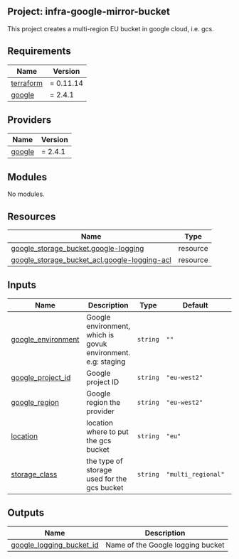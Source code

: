 ## Project: infra-google-mirror-bucket

This project creates a multi-region EU bucket in google cloud, i.e. gcs.

## Requirements

| Name | Version |
|------|---------|
| <a name="requirement_terraform"></a> [terraform](#requirement\_terraform) | = 0.11.14 |
| <a name="requirement_google"></a> [google](#requirement\_google) | = 2.4.1 |

## Providers

| Name | Version |
|------|---------|
| <a name="provider_google"></a> [google](#provider\_google) | = 2.4.1 |

## Modules

No modules.

## Resources

| Name | Type |
|------|------|
| [google_storage_bucket.google-logging](https://registry.terraform.io/providers/hashicorp/google/2.4.1/docs/resources/storage_bucket) | resource |
| [google_storage_bucket_acl.google-logging-acl](https://registry.terraform.io/providers/hashicorp/google/2.4.1/docs/resources/storage_bucket_acl) | resource |

## Inputs

| Name | Description | Type | Default | Required |
|------|-------------|------|---------|:--------:|
| <a name="input_google_environment"></a> [google\_environment](#input\_google\_environment) | Google environment, which is govuk environment. e.g: staging | `string` | `""` | no |
| <a name="input_google_project_id"></a> [google\_project\_id](#input\_google\_project\_id) | Google project ID | `string` | `"eu-west2"` | no |
| <a name="input_google_region"></a> [google\_region](#input\_google\_region) | Google region the provider | `string` | `"eu-west2"` | no |
| <a name="input_location"></a> [location](#input\_location) | location where to put the gcs bucket | `string` | `"eu"` | no |
| <a name="input_storage_class"></a> [storage\_class](#input\_storage\_class) | the type of storage used for the gcs bucket | `string` | `"multi_regional"` | no |

## Outputs

| Name | Description |
|------|-------------|
| <a name="output_google_logging_bucket_id"></a> [google\_logging\_bucket\_id](#output\_google\_logging\_bucket\_id) | Name of the Google logging bucket |
